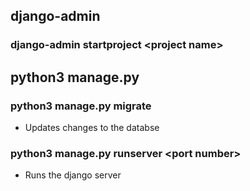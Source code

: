## django-admin
### django-admin startproject \<project name\>
## python3 manage.py
### python3 manage.py migrate
- Updates changes to the databse
### python3 manage.py runserver \<port number\>
- Runs the django server